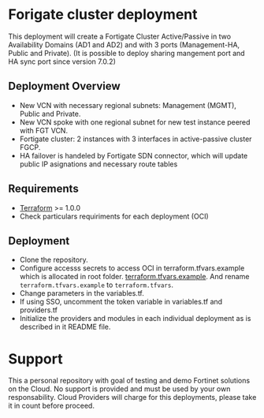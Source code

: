 # Forigate cluster deployment

This deployment will create a Fortigate Cluster Active/Passive in two Availability Domains (AD1 and AD2) and with 3 ports (Management-HA, Public and Private). (It is possible to deploy sharing mangement port and HA sync port since version 7.0.2)

## Deployment Overview

- New VCN with necessary regional subnets: Management (MGMT), Public and Private.
- New VCN spoke with one regional subnet for new test instance peered with FGT VCN.
- Fortigate cluster: 2 instances with 3 interfaces in active-passive cluster FGCP.
- HA failover is handeled by Fortigate SDN connector, which will update public IP asignations and necessary route tables


## Requirements
* [Terraform](https://learn.hashicorp.com/terraform/getting-started/install.html) >= 1.0.0
* Check particulars requiriments for each deployment (OCI) 

## Deployment
* Clone the repository.
* Configure accesss secrets to access OCI in terraform.tfvars.example which is allocated in root folder. [terraform.tfvars.example](./terraform.tfvars.example).  And rename `terraform.tfvars.example` to `terraform.tfvars`.
* Change parameters in the variables.tf.
* If using SSO, uncomment the token variable in variables.tf and providers.tf
* Initialize the providers and modules in each individual deployment as is described in it README file.

# Support
This a personal repository with goal of testing and demo Fortinet solutions on the Cloud. No support is provided and must be used by your own responsability. Cloud Providers will charge for this deployments, please take it in count before proceed.


